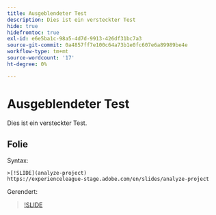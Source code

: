 ```yaml
---
title: Ausgeblendeter Test
description: Dies ist ein versteckter Test
hide: true
hidefromtoc: true
exl-id: e6e5ba1c-98a5-4d7d-9913-426df31bc7a3
source-git-commit: 0a4857ff7e100c64a73b1e0fc607e6a89989be4e
workflow-type: tm+mt
source-wordcount: '17'
ht-degree: 0%

---
```


# Ausgeblendeter Test

Dies ist ein versteckter Test.

## Folie

Syntax:

```
>[!SLIDE](analyze-project)
https://experienceleague-stage.adobe.com/en/slides/analyze-project
```

Gerendert:

>[!SLIDE](analyze-project)
